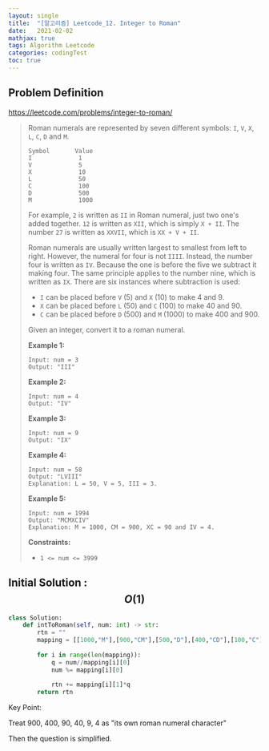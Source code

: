 ```yaml
---
layout: single
title:  "[알고리즘] Leetcode_12. Integer to Roman"
date:   2021-02-02
mathjax: true
tags: Algorithm Leetcode
categories: codingTest
toc: true
---
```

## Problem Definition

https://leetcode.com/problems/integer-to-roman/

 > Roman numerals are represented by seven different symbols: `I`, `V`, `X`, `L`, `C`, `D` and `M`.
 >
 > ```
 > Symbol       Value
 > I             1
 > V             5
 > X             10
 > L             50
 > C             100
 > D             500
 > M             1000
 > ```
 >
 > For example, `2` is written as `II` in Roman numeral, just two one's added together. `12` is written as `XII`, which is simply `X + II`. The number `27` is written as `XXVII`, which is `XX + V + II`.
 >
 > Roman numerals are usually written largest to smallest from left to right. However, the numeral for four is not `IIII`. Instead, the number four is written as `IV`. Because the one is before the five we subtract it making four. The same principle applies to the number nine, which is written as `IX`. There are six instances where subtraction is used:
 >
 > - `I` can be placed before `V` (5) and `X` (10) to make 4 and 9. 
 > - `X` can be placed before `L` (50) and `C` (100) to make 40 and 90. 
 > - `C` can be placed before `D` (500) and `M` (1000) to make 400 and 900.
 >
 > Given an integer, convert it to a roman numeral.
 >
 >  
 >
 > **Example 1:**
 >
 > ```
 > Input: num = 3
 > Output: "III"
 > ```
 >
 > **Example 2:**
 >
 > ```
 > Input: num = 4
 > Output: "IV"
 > ```
 >
 > **Example 3:**
 >
 > ```
 > Input: num = 9
 > Output: "IX"
 > ```
 >
 > **Example 4:**
 >
 > ```
 > Input: num = 58
 > Output: "LVIII"
 > Explanation: L = 50, V = 5, III = 3.
 > ```
 >
 > **Example 5:**
 >
 > ```
 > Input: num = 1994
 > Output: "MCMXCIV"
 > Explanation: M = 1000, CM = 900, XC = 90 and IV = 4.
 > ```
 >
 >  
 >
 > **Constraints:**
 >
 > - `1 <= num <= 3999`

## Initial Solution : $$O(1)$$

```python
class Solution:
    def intToRoman(self, num: int) -> str:
        rtn = ""
        mapping = [[1000,"M"],[900,"CM"],[500,"D"],[400,"CD"],[100,"C"],[90,"XC"],[50,"L"],[40,"XL"],[10,"X"],[9,"IX"],[5,"V"],[4,"IV"],[1,"I"]]
        
        for i in range(len(mapping)):
            q = num//mapping[i][0]
            num %= mapping[i][0]
            
            rtn += mapping[i][1]*q
        return rtn
```

Key Point: 

Treat 900, 400, 90, 40, 9, 4 as  "its own roman numeral character" 

Then the question is simplified.